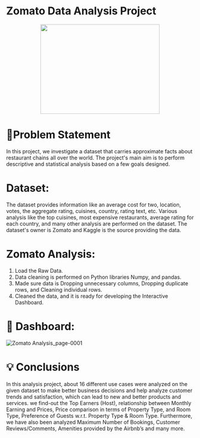 # Zomato Data Analysis Project


<p align="center">
  <img src="![Zomato-Logo](https://github.com/hmtsharma/Zomato-Data-Analysis-Power-BI/assets/86962269/f20164bf-5579-42bc-b90c-9750e5d78b5b)
  " width= "320" height="240">
</p>


# 📝Problem Statement

In this project, we investigate a dataset that carries approximate facts about restaurant chains all over the world. The project's main aim is to perform descriptive and statistical analysis based on a few goals designed.

# Dataset: 
The dataset provides information like an average cost for two, location, votes, the aggregate rating, cuisines, country, rating text, etc. Various analysis like the top cuisines, most expensive restaurants, average rating for each country, and many other analysis are performed on the dataset. The dataset's owner is Zomato and Kaggle is the source providing the data.

# Zomato Analysis:
1. Load the Raw Data.
2. Data cleaning is performed on Python libraries Numpy, and pandas.
3. Made sure data is Dropping unnecessary columns, Dropping duplicate rows, and Cleaning individual rows.
4. Cleaned the data, and it is ready for developing the Interactive Dashboard.


# 🎉 Dashboard:
![Zomato Analysis_page-0001](https://github.com/hmtsharma/Zomato-Data-Analysis-Power-BI/assets/86962269/852e0fd1-8e81-416b-9275-4601ac6fdd3c)



# 💡 Conclusions
In this analysis project, about 16 different use cases were analyzed on the given dataset to make better business decisions and help analyze customer trends and satisfaction, which can lead to new and better products and services. we find-out the Top Earners (Host), 
relationship between Monthly Earning and Prices, Price comparison in terms of Property Type, and 
Room Type, Preference of Guests w.r.t. Property Type & Room Type. Furthermore, we have also 
been analyzed Maximum Number of Bookings, Customer Reviews/Comments, Amenities provided 
by the Airbnb’s and many more.
